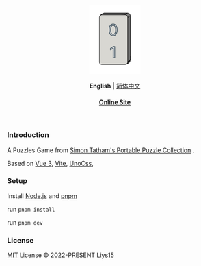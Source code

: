 <p align='center'>
  <img src='https://github.com/Liys15/vue-puzzles-dominosa/blob/master/public/favicon.svg' alt='Puzzles-Dominosa' width='120'/>
</p>

<p align='center'>
<b>English</b> | <a href="https://github.com/Liys15/vue-puzzles-dominosa/blob/master/README.zh-CN.md">简体中文</a>
</p>

<h4 align='center'>
<a href="https://dominosa.liyinsong.site">Online Site</a>
</h4>

<br>

<h3>
Introduction
</h3>

A Puzzles Game from [Simon Tatham's Portable Puzzle Collection](https://www.chiark.greenend.org.uk/~sgtatham/puzzles/) .

Based on [Vue 3](https://v3.vuejs.org/), [Vite](https://vitejs.dev/), [UnoCss](https://github.com/antfu/unocss),

<h3>
Setup
</h3>

Install [Node.js](https://nodejs.org/en/) and [pnpm](https://pnpm.io/)

run `pnpm install`

run `pnpm dev`

<h3>
License
</h3>

[MIT](https://github.com/Liys15/vue-puzzles-dominosa/blob/master/LICENSE) License © 2022-PRESENT [Liys15](https://github.com/Liys15)
